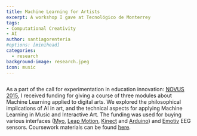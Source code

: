 ```yaml
---
title: Machine Learning for Artists
excerpt: A workshop I gave at Tecnológico de Monterrey
tags:
- Computational Creativity
- AI
author: santiagorenteria
#options: [minihead]
categories:
  - research
background-image: research.jpeg
icon: music
---
```


<div class="12u"><span class="image fit"><img src="{{ site.baseurl }}/images/ml_artists/cursotec.png" alt="" /></span></div>

As a part of the call for experimentation in education innovation: <a href="http://sitios.itesm.mx/novus/2015/convocatoria.html">NOVUS 2015</a>, I received funding for giving a course of three modules about Machine Learning applied to digital arts. We explored the philosophical implications of AI in art, and the technical aspects for applying Machine Learning in Music and Interactive Art. The funding was used for buying various interfaces (<a href="https://mashable.com/2015/05/24/myo-review/#gKp4E.ASo5qL">Myo</a>, <a href="https://www.ultraleap.com/">Leap Motion</a>, <a href="https://www.xbox.com/es-MX/xbox-one/accessories/kinect-for-xbox-one">Kinect</a> and <a href="https://www.arduino.cc/">Arduino</a>) and <a href="https://www.emotiv.com/">Emotiv</a> EEG sensors. Coursework materials can be found <a href="http://cursomlsrenteria.blogspot.com/2016/03/presentaciones-del-curso.html">here</a>.


<div class="box alt">
  <div class="row uniform 50%">
    <div class="2u"><span class="image fit"></span></div>
    <div class="8u"><span class="image fit"><img src="{{ site.baseurl }}/images/ml_artists/posterTaller.png" alt="" /></span></div>
    <div class="2u"><span class="image fit"></span></div>
  </div>
</div>
